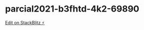 # parcial2021-b3fhtd-4k2-69890

[Edit on StackBlitz ⚡️](https://stackblitz.com/edit/parcial2021-b3fhtd-4k2-69890)